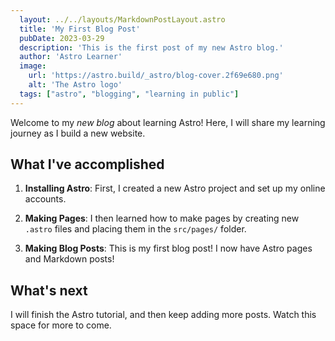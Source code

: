 ```yaml
---
  layout: ../../layouts/MarkdownPostLayout.astro
  title: 'My First Blog Post'
  pubDate: 2023-03-29
  description: 'This is the first post of my new Astro blog.'
  author: 'Astro Learner'
  image:
    url: 'https://astro.build/_astro/blog-cover.2f69e680.png'
    alt: 'The Astro logo'
  tags: ["astro", "blogging", "learning in public"]
---
```


Welcome to my _new blog_ about learning Astro! Here, I will share my learning journey as I build a new website.

## What I've accomplished

1. **Installing Astro**: First, I created a new Astro project and set up my online accounts.

2. **Making Pages**: I then learned how to make pages by creating new `.astro` files and placing them in the `src/pages/` folder.

3. **Making Blog Posts**: This is my first blog post! I now have Astro pages and Markdown posts!

## What's next

I will finish the Astro tutorial, and then keep adding more posts. Watch this space for more to come.
